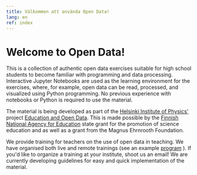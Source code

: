 ```yaml
---
title: Välkommen att använda Open Data!
lang: en
ref: index
---
```


# Welcome to Open Data!

This is a collection of authentic open data exercises suitable for high school students to become familiar with programming and data processing. Interactive Jupyter Notebooks are used as the learning environment for the exercises, where, for example, open data can be read, processed, and visualized using Python programming. No previous experience with notebooks or Python is required to use the material.

The material is being developed as part of the [Helsinki Institute of Physics'](https://www.hip.fi) project [Education and Open Data](https://www.hip.fi/research/education-and-open-data/). This is made possible by the [Finnish National Agency for Education](https://www.oph.fi/en) state grant for the promotion of science education and as well as a grant from the Magnus Ehrnrooth Foundation.

We provide training for teachers on the use of open data in teaching. We have organised both live and remote trainings (see an example [program](https://indico.cern.ch/event/797901/) ). If you'd like to organize a training at your institute, shoot us an email! We are currently developing guidelines for easy and quick implementation of the material.


